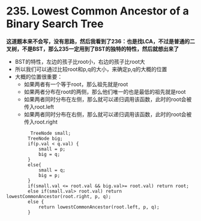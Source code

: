 # 235. Lowest Common Ancestor of a Binary Search Tree

**这道题本来不会写，没有思路，然后我看到了236：也是找LCA，不过是普通的二叉树，不是BST，那么235一定用到了BST的独特的特性，然后就想出来了**

* BST的特性，左边的孩子比root小，右边的孩子比root大
* 所以我们可以通过比较root和p,q的大小，来确定p,q的大概的位置
* 大概的位置很重要：
    * 如果两者有一个等于root，那么祖先就是root
    * 如果两者分布在root的两侧，那么他们唯一的也是最低的祖先就是root
    * 如果两者同时分布在左侧，那么就可以递归调用该函数，此时的root会被传入root.left
    * 如果两者同时分布在右侧，那么就可以递归调用该函数，此时的root会被传入root.right

    
```
         TreeNode small;
        TreeNode big;
        if(p.val < q.val) {
            small = p;
            big = q;
        }
        else{
            small = q;
            big = p;
        }
        if(small.val <= root.val && big.val>= root.val) return root;
        else if(small.val> root.val) return lowestCommonAncestor(root.right, p, q);
        else {
            return lowestCommonAncestor(root.left, p, q);
        }
```
